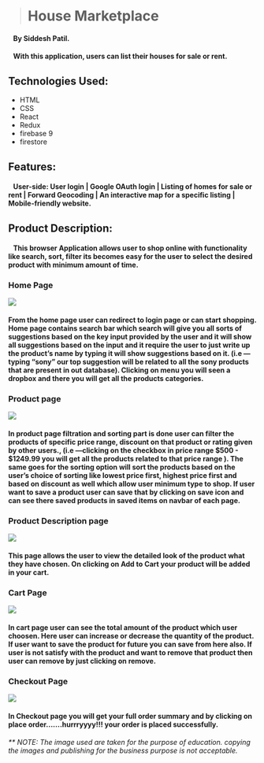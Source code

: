 ># House Marketplace
#### &nbsp;&nbsp;&nbsp;By Siddesh Patil.
#### &nbsp;&nbsp; With this application, users can list their houses for sale or rent.
## Technologies Used:
* HTML
* CSS
* React
* Redux
* firebase 9
* firestore

## Features:
#### &nbsp;&nbsp; User-side: User login | Google OAuth login | Listing of homes for sale or rent | Forward Geocoding | An interactive map for a specific listing | Mobile-friendly website.
## Product Description:
#### &nbsp;&nbsp; This browser Application allows user to shop online with functionality like search, sort, filter its becomes easy for the user to select the desired product with minimum amount of time.
### **Home Page**
![](https://github.com/Coolasid/Bestbuy-U3-CW-Project/blob/8573089c5a1de30f1e9fd1d673d76015b1e56a1a/Screenshot%20(965).png)
#### From the home page user can redirect to login page or can start shopping. Home page contains **search bar** which search will give you all sorts of suggestions based on the key input provided by the user and it will show all suggestions based on the input and it  require the user to just write up the product’s name  by typing  it will show suggestions based on it. (i.e — typing “sony” our top suggestion will be related to all the sony products that are present in out database). Clicking on menu you will seen a dropbox and there you will get all the products categories.

### **Product page** 
![](https://github.com/Coolasid/Bestbuy-U3-CW-Project/blob/ea1ed61951e0f26e82685213141b962baa93c37b/Screenshot%20(966).png)
#### In product page filtration and sorting part is done user can filter the products of specific price range, discount on that product or rating given by other users.,  (i.e —clicking on the checkbox in price range $500 - $1249.99  you will get all the products related to that price range ). The same goes for the sorting option will sort the products based on the user’s choice of sorting like lowest price first, highest price first and based on discount as well which allow user minimum type to shop. If user want to save a product user can save that by clicking on save icon and can see there saved products in saved items on navbar of each page.
### **Product Description page**
![](https://github.com/Coolasid/Bestbuy-U3-CW-Project/blob/0c59e43c7665af60ee6ef4e8a10ceaa9ecc46906/All%20Images/Screenshot%20(967).png)
#### This page allows the user to view the detailed look of the product what they have chosen. On clicking on Add to Cart your product will be added in your cart.

### **Cart Page**
![](https://github.com/Coolasid/Bestbuy-U3-CW-Project/blob/f023da2e3b7692cc7c113ee2e4e14e0c916381ed/All%20Images/Screenshot%20(968).png)
#### In cart page user can see the total amount of the product which user choosen. Here user can increase or decrease the quantity of the product. If user want to save the product for future you can save from here also. If user is not satisfy with the product and want to remove that product then user can remove by just clicking on remove.
### **Checkout Page**
![](https://github.com/Coolasid/Bestbuy-U3-CW-Project/blob/50fca99a2581267b1bd6443540ef9b19afcc1dbb/All%20Images/Screenshot%20(969).png)
#### In Checkout page you will get your full order summary and by clicking on place order.......hurrryyyy!!! your order is placed successfully.


###### ** NOTE: The image used are taken for the purpose of education. copying the images and publishing for the business purpose is not acceptable.
